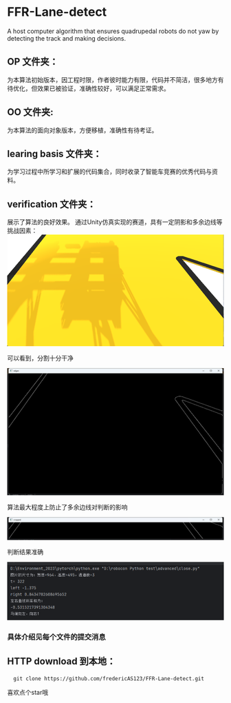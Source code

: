 # FFR-Lane-detect
 A host computer algorithm that ensures quadrupedal robots do not yaw by detecting the track and making decisions.
## OP 文件夹：
为本算法初始版本，因工程时限，作者彼时能力有限，代码并不简洁，很多地方有待优化，但效果已被验证，准确性较好，可以满足正常需求。
## OO 文件夹:
为本算法的面向对象版本，方便移植，准确性有待考证。
## learing basis 文件夹：
为学习过程中所学习和扩展的代码集合，同时收录了智能车竞赛的优秀代码与资料。
## verification 文件夹：
展示了算法的良好效果。
通过Unity仿真实现的赛道，具有一定阴影和多余边线等挑战因素：
![unity](/verification/unity.png)

可以看到，分割十分干净

![edge seg](/verification/edges.png)

算法最大程度上防止了多余边线对判断的影响

![cropped](/verification/cropped.png)

判断结果准确

![result](/verification/result.png)

### 具体介绍见每个文件的提交消息
## HTTP download 到本地：
```
  git clone https://github.com/fredericAS123/FFR-Lane-detect.git
```
喜欢点个star哦
